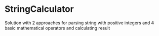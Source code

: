 # StringCalculator
Solution with 2 approaches for parsing string with positive integers and 4 basic mathematical operators and calculating result
